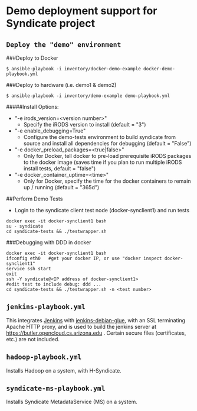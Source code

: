 # Demo deployment support for Syndicate project

## `Deploy the "demo" environment`

###Deploy to Docker

```
$ ansible-playbook -i inventory/docker-demo-example docker-demo-playbook.yml
```

###Deploy to hardware (i.e. demo1 & demo2)

```
$ ansible-playbook -i inventory/demo-example demo-playbook.yml
```

#####Install Options:

* "-e irods\_version=\<version number\>"
  - Specify the iRODS version to install (default = "3")
* "-e enable\_debugging=True"
  - Configure the demo-tests environment to build syndicate from source and install all dependencies for debugging (default = "False")
* "-e docker\_preload\_packages=\<true|false\>"
  - Only for Docker, tell docker to pre-load prerequisite iRODS packages to the docker image (saves time if you plan to run multiple iRODS install tests, default = "false")
* "-e docker\_container\_uptime=\<time\>"
  - Only for Docker, specify the time for the docker containers to remain up / running (default = "365d")

##Perform Demo Tests

* Login to the syndicate client test node (docker-synclient1) and run tests

```
docker exec -it docker-synclient1 bash
su - syndicate
cd syndicate-tests && ./testwrapper.sh
```

###Debugging with DDD in docker

```
docker exec -it docker-synclient1 bash
ifconfig eth0   #get your docker IP, or use "docker inspect docker-synclient1" 
service ssh start
exit
ssh -Y syndicate@<IP address of docker-synclient1>
#edit test to include debug: ddd ...
cd syndicate-tests && ./testwrapper.sh -n <test number>
```

## `jenkins-playbook.yml`

This integrates [Jenkins](https://jenkins.io) with
[jenkins-debian-glue](http://jenkins-debian-glue.org/), with an SSL terminating
Apache HTTP proxy, and is used to build the jenkins server at
https://butler.opencloud.cs.arizona.edu . Certain secure files (certificates,
etc.) are not included.


## `hadoop-playbook.yml`

Installs Hadoop on a system, with H-Syndicate.

## `syndicate-ms-playbook.yml`

Installs Syndicate MetadataService (MS) on a system.
